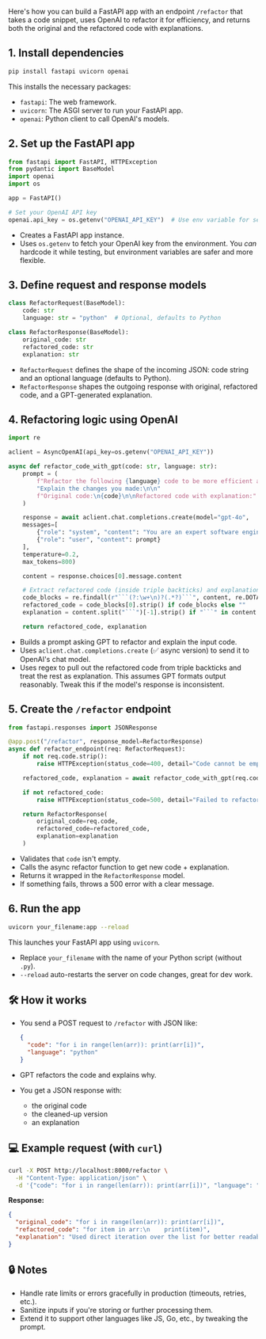 Here's how you can build a FastAPI app with an endpoint `/refactor` that takes a code snippet, uses OpenAI to refactor it for efficiency, and returns both the original and the refactored code with explanations.

## 1. Install dependencies

```bash
pip install fastapi uvicorn openai
```

This installs the necessary packages:

* `fastapi`: The web framework.
* `uvicorn`: The ASGI server to run your FastAPI app.
* `openai`: Python client to call OpenAI's models.

## 2. Set up the FastAPI app

```python
from fastapi import FastAPI, HTTPException
from pydantic import BaseModel
import openai
import os

app = FastAPI()

# Set your OpenAI API key
openai.api_key = os.getenv("OPENAI_API_KEY")  # Use env variable for security
```

* Creates a FastAPI app instance.
* Uses `os.getenv` to fetch your OpenAI key from the environment. You *can* hardcode it while testing, but environment variables are safer and more flexible.

## 3. Define request and response models

```python
class RefactorRequest(BaseModel):
    code: str
    language: str = "python"  # Optional, defaults to Python

class RefactorResponse(BaseModel):
    original_code: str
    refactored_code: str
    explanation: str
```

* `RefactorRequest` defines the shape of the incoming JSON: code string and an optional language (defaults to Python).
* `RefactorResponse` shapes the outgoing response with original, refactored code, and a GPT-generated explanation.

## 4. Refactoring logic using OpenAI

```python
import re

aclient = AsyncOpenAI(api_key=os.getenv("OPENAI_API_KEY"))

async def refactor_code_with_gpt(code: str, language: str):
    prompt = (
        f"Refactor the following {language} code to be more efficient and pythonic. "
        "Explain the changes you made:\n\n"
        f"Original code:\n{code}\n\nRefactored code with explanation:"
    )

    response = await aclient.chat.completions.create(model="gpt-4o",
    messages=[
        {"role": "system", "content": "You are an expert software engineer."},
        {"role": "user", "content": prompt}
    ],
    temperature=0.2,
    max_tokens=800)

    content = response.choices[0].message.content

    # Extract refactored code (inside triple backticks) and explanation (text after)
    code_blocks = re.findall(r"```(?:\w+\n)?(.*?)```", content, re.DOTALL)
    refactored_code = code_blocks[0].strip() if code_blocks else ""
    explanation = content.split("```")[-1].strip() if "```" in content else content

    return refactored_code, explanation
```

* Builds a prompt asking GPT to refactor and explain the input code.
* Uses `aclient.chat.completions.create` (✅ async version) to send it to OpenAI's chat model.
* Uses regex to pull out the refactored code from triple backticks and treat the rest as explanation. This assumes GPT formats output reasonably. Tweak this if the model's response is inconsistent.

## 5. Create the `/refactor` endpoint

```python
from fastapi.responses import JSONResponse

@app.post("/refactor", response_model=RefactorResponse)
async def refactor_endpoint(req: RefactorRequest):
    if not req.code.strip():
        raise HTTPException(status_code=400, detail="Code cannot be empty.")

    refactored_code, explanation = await refactor_code_with_gpt(req.code, req.language)

    if not refactored_code:
        raise HTTPException(status_code=500, detail="Failed to refactor code.")

    return RefactorResponse(
        original_code=req.code,
        refactored_code=refactored_code,
        explanation=explanation
    )
```

* Validates that `code` isn't empty.
* Calls the async refactor function to get new code + explanation.
* Returns it wrapped in the `RefactorResponse` model.
* If something fails, throws a 500 error with a clear message.

## 6. Run the app

```bash
uvicorn your_filename:app --reload
```

This launches your FastAPI app using `uvicorn`.

* Replace `your_filename` with the name of your Python script (without `.py`).
* `--reload` auto-restarts the server on code changes, great for dev work.

## 🛠️ How it works

* You send a POST request to `/refactor` with JSON like:

  ```json
  {
    "code": "for i in range(len(arr)): print(arr[i])",
    "language": "python"
  }
  ```

* GPT refactors the code and explains why.
* You get a JSON response with:

  * the original code
  * the cleaned-up version
  * an explanation

## 💻 Example request (with `curl`)

```bash
curl -X POST http://localhost:8000/refactor \
  -H "Content-Type: application/json" \
  -d '{"code": "for i in range(len(arr)): print(arr[i])", "language": "python"}'
```

**Response:**

```json
{
  "original_code": "for i in range(len(arr)): print(arr[i])",
  "refactored_code": "for item in arr:\n    print(item)",
  "explanation": "Used direct iteration over the list for better readability and efficiency."
}
```

## 🔒 Notes

* Handle rate limits or errors gracefully in production (timeouts, retries, etc.).
* Sanitize inputs if you're storing or further processing them.
* Extend it to support other languages like JS, Go, etc., by tweaking the prompt.

<br>
